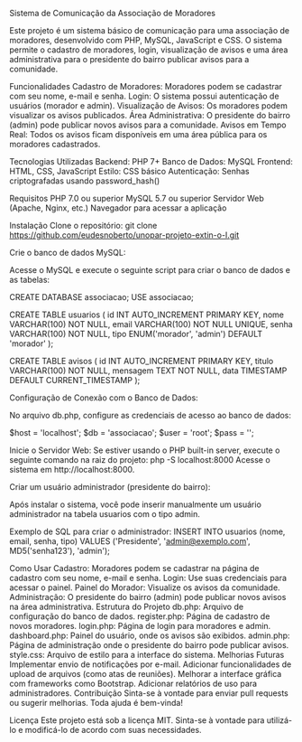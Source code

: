 Sistema de Comunicação da Associação de Moradores

Este projeto é um sistema básico de comunicação para uma associação de moradores, desenvolvido com PHP, MySQL, JavaScript e CSS. O sistema permite o cadastro de moradores, login, visualização de avisos e uma área administrativa para o presidente do bairro publicar avisos para a comunidade.

Funcionalidades
Cadastro de Moradores: Moradores podem se cadastrar com seu nome, e-mail e senha.
Login: O sistema possui autenticação de usuários (morador e admin).
Visualização de Avisos: Os moradores podem visualizar os avisos publicados.
Área Administrativa: O presidente do bairro (admin) pode publicar novos avisos para a comunidade.
Avisos em Tempo Real: Todos os avisos ficam disponíveis em uma área pública para os moradores cadastrados.

Tecnologias Utilizadas
Backend: PHP 7+
Banco de Dados: MySQL
Frontend: HTML, CSS, JavaScript
Estilo: CSS básico
Autenticação: Senhas criptografadas usando password_hash()

Requisitos
PHP 7.0 ou superior
MySQL 5.7 ou superior
Servidor Web (Apache, Nginx, etc.)
Navegador para acessar a aplicação

Instalação
Clone o repositório:
git clone https://github.com/eudesnoberto/unopar-projeto-extin-o-I.git

Crie o banco de dados MySQL:

Acesse o MySQL e execute o seguinte script para criar o banco de dados e as tabelas:

CREATE DATABASE associacao;
USE associacao;

CREATE TABLE usuarios (
    id INT AUTO_INCREMENT PRIMARY KEY,
    nome VARCHAR(100) NOT NULL,
    email VARCHAR(100) NOT NULL UNIQUE,
    senha VARCHAR(100) NOT NULL,
    tipo ENUM('morador', 'admin') DEFAULT 'morador'
);

CREATE TABLE avisos (
    id INT AUTO_INCREMENT PRIMARY KEY,
    titulo VARCHAR(100) NOT NULL,
    mensagem TEXT NOT NULL,
    data TIMESTAMP DEFAULT CURRENT_TIMESTAMP
);

Configuração de Conexão com o Banco de Dados:

No arquivo db.php, configure as credenciais de acesso ao banco de dados:

$host = 'localhost';
$db = 'associacao';
$user = 'root';
$pass = '';

Inicie o Servidor Web:
Se estiver usando o PHP built-in server, execute o seguinte comando na raiz do projeto:
php -S localhost:8000
Acesse o sistema em http://localhost:8000.

Criar um usuário administrador (presidente do bairro):

Após instalar o sistema, você pode inserir manualmente um usuário administrador na tabela usuarios com o tipo admin.

Exemplo de SQL para criar o administrador:
INSERT INTO usuarios (nome, email, senha, tipo) VALUES ('Presidente', 'admin@exemplo.com', MD5('senha123'), 'admin');

Como Usar
Cadastro: Moradores podem se cadastrar na página de cadastro com seu nome, e-mail e senha.
Login: Use suas credenciais para acessar o painel.
Painel do Morador: Visualize os avisos da comunidade.
Administração: O presidente do bairro (admin) pode publicar novos avisos na área administrativa.
Estrutura do Projeto
db.php: Arquivo de configuração do banco de dados.
register.php: Página de cadastro de novos moradores.
login.php: Página de login para moradores e admin.
dashboard.php: Painel do usuário, onde os avisos são exibidos.
admin.php: Página de administração onde o presidente do bairro pode publicar avisos.
style.css: Arquivo de estilo para a interface do sistema.
Melhorias Futuras
Implementar envio de notificações por e-mail.
Adicionar funcionalidades de upload de arquivos (como atas de reuniões).
Melhorar a interface gráfica com frameworks como Bootstrap.
Adicionar relatórios de uso para administradores.
Contribuição
Sinta-se à vontade para enviar pull requests ou sugerir melhorias. Toda ajuda é bem-vinda!

Licença
Este projeto está sob a licença MIT. Sinta-se à vontade para utilizá-lo e modificá-lo de acordo com suas necessidades.
